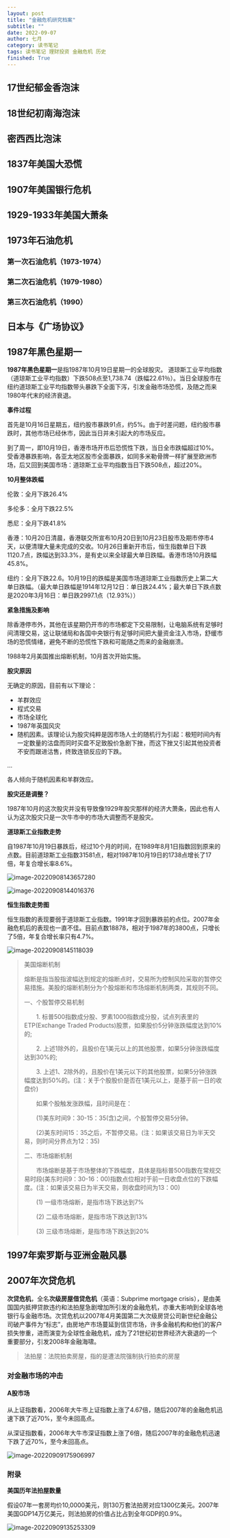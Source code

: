 ```yaml
---
layout: post
title: "金融危机研究档案"
subtitle: ""
date: 2022-09-07
author: 七月
category: 读书笔记
tags: 读书笔记 理财投资 金融危机 历史
finished: True
---
```


## 17世纪郁金香泡沫

## 18世纪初南海泡沫

## 密西西比泡沫

## 1837年美国大恐慌

## 1907年美国银行危机

## 1929-1933年美国大萧条

## 1973年石油危机

### 第一次石油危机（1973-1974）

### 第二次石油危机（1979-1980）

### 第三次石油危机（1990）

## 日本与《广场协议》

## 1987年黑色星期一

**1987年黑色星期一**是指1987年10月19日星期一的全球股灾。 道琼斯工业平均指数（道琼斯工业平均指数）下跌508点至1,738.74（跌幅22.61％）。当日全球股市在纽约道琼斯工业平均指数带头暴跌下全面下泻，引发金融市场恐慌，及随之而来1980年代末的经济衰退。

**事件过程**

首先是10月16日星期五，纽约股市暴跌91点，约5%。由于时差问题，纽约股市暴跌时，其他市场已经休市，因此当日并未引起大的市场反应。

到了周一，即10月19日，香港市场开市后恐慌性下跌，当日全市跌幅超过10%。受香港暴跌影响，各亚太地区股市全面暴跌，如同多米勒骨牌一样扩展至欧洲市场，后又回到美国市场：道琼斯工业平均指数当日下跌508点，超过20%。

**10月整体跌幅**

伦敦：全月下跌26.4%

多伦多：全月下跌22.5%

悉尼：全月下跌41.8%

香港：10月20日清晨，香港联交所宣布10月20日到10月23日股市及期市停市4天，以便清理大量未完成的交收。10月26日重新开市后，恒生指数单日下跌1120.7点，跌幅达到33.3%，是有史以来全球最大单日跌幅。香港市场10月跌幅45.8%。

纽约：全月下跌22.6。10月19日的跌幅是美国市场道琼斯工业指数历史上第二大单日跌幅。（最大单日跌幅是1914年12月12日：单日跌24.4%；最大单日下跌点数是2020年3月16日：单日跌2997.1点（12.93%））

**紧急措施及影响**

除香港停市外，其他在该星期仍开市的市场都定下交易限制，让电脑系统有足够时间清理交易，这让联储局和各国中央银行有足够时间把大量资金注入市场，舒缓市场的恐慌情绪，避免不断的恐慌性下跌和可能随之而来的金融崩溃。

1988年2月美国推出熔断机制，10月首次开始实施。

**股灾原因**

无确定的原因，目前有以下理论：

* 羊群效应
* 程式交易
* 市场全球化
* 1987年英国风灾
* 随机因素。该理论认为股灾纯粹是因市场人士的随机行为引起：极短时间内有一定数量的沽盘而同时买盘不足致股价急剧下挫，而这下挫又引起其他投资者不安而跟进沽售，终致连锁反应的下跌。

...

各人倾向于随机因素和羊群效应。

**股灾还是调整？**

1987年10月的这次股灾并没有导致像1929年股灾那样的经济大萧条，因此也有人认为这次股灾只是一次牛市中的市场大调整而不是股灾。

**道琼斯工业指数走势**

自1987年10月19日暴跌后，经过10个月的时间，在1989年8月1日指数回到原来的点数。目前道琼斯工业指数31581点，相对1987年10月19日的1738点增长了17倍，年复合增长率8.6%。

![image-20220908143657280](/Users/Rosanne/Documents/GitHub/Rosanne-Luo.github.io/img//image-20220908143657280.png)

![image-20220908144016376](/Users/Rosanne/Documents/GitHub/Rosanne-Luo.github.io/img//image-20220908144016376.png)

**恒生指数走势图**

恒生指数的表现要弱于道琼斯工业指数。1991年才回到暴跌前的点位。2007年金融危机后的表现也一直不佳。目前点数18878，相对于1987年的3800点，只增长了5倍，年复合增长率只有4.7%。

![image-20220908145118039](/Users/Rosanne/Documents/GitHub/Rosanne-Luo.github.io/img//image-20220908145118039.png)

> 美国熔断机制
>
> 熔断是指当股指波幅达到规定的熔断点时，交易所为控制风险采取的暂停交易措施。美股的熔断机制分为个股熔断和市场熔断机制两类，其规则不同。
>
> 一、个股暂停交易机制
>
> 　　1. 标普500指数成分股、罗素1000指数成分股，试点列表里的ETP(Exchange Traded Products)股票，如果股价5分钟涨跌幅度达到10%的;
>
> 　　2. 上述1除外的，且股价在1美元以上的其他股票，如果5分钟涨跌幅度达到30%的;
>
> 　　3. 上述1、2除外的，且股价在1美元以下的其他股票，如果5分钟涨跌幅度达到50%的。(注：关于个股股价是否在1美元以上，是基于前一日的收盘价)
>
> 　　如果个股触发涨跌幅，且时间是在：
>
> 　　(1)美东时间9：30-15：35(含)之间，个股暂停交易5分钟。
>
> 　　(2)美东时间15：35之后，不暂停交易。(注：如果该交易日为半天交易，则时间分界点为12：35)
>
> 二、市场熔断机制
>
> 　　市场熔断是基于市场整体的下跌幅度，具体是指标普500指数在常规交易时段(美东时间9：30-16：00)指数点位相对于前一日收盘点位的下跌幅度。(注：如果该交易日为半天交易，则收盘时间为13：00)
>
> 　　(1) 一级市场熔断，是指市场下跌达到7%
>
> 　　(2) 二级市场熔断，是指市场下跌达到13%
>
> 　　(3) 三级市场熔断，是指市场下跌达到20%

## 1997年索罗斯与亚洲金融风暴

## 2007年次贷危机

**次贷危机**，全名**次级房屋借贷危机**（英语：Subprime mortgage crisis），是由美国国内抵押贷款违约和法拍屋急剧增加所引发的金融危机，亦重大影响到全球各地银行与金融市场。次贷危机以2007年4月美国第二大次级房贷公司新世纪金融公司破产事件为“标志”，由房地产市场蔓延到信贷市场，许多金融机构和他们的客户损失惨重，进而演变为全球性金融危机，成为了21世纪初世界经济大衰退的一个重要部分，引发2008年金融海啸。

> 法拍屋：法院拍卖房屋，指的是遭法院强制执行拍卖的房屋

### 对金融市场的冲击

#### A股市场

从上证指数看，2006年大牛市上证指数上涨了4.67倍，随后2007年的金融危机迅速下跌了近70%，至今未回高点。

从深证指数看，2006年大牛市深证指数上涨了6倍，随后2007年的金融危机迅速下跌了近70%，至今未回高点。

![image-20220909175906997](/Users/Rosanne/Documents/GitHub/Rosanne-Luo.github.io/img//image-20220909175906997.png)



### 附录

**美国历年法拍屋数量**

假设07年一套房均价10,0000美元，则130万套法拍房对应1300亿美元。2007年美国GDP14万亿美元，则法拍房的价值占比占到全年GDP的0.9%。

![image-20220909135253309](/Users/Rosanne/Documents/GitHub/Rosanne-Luo.github.io/img//image-20220909135253309.png)
